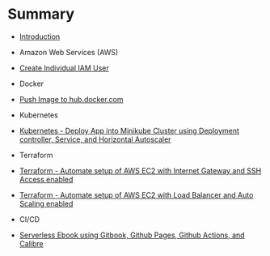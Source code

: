 # Summary

* [Introduction](README.md)

* Amazon Web Services (AWS)
* [Create Individual IAM User](aws-create-individual-iam-user.md)

* Docker
* [Push Image to hub.docker.com](docker-push-image-to-hub.md)

* Kubernetes
* [Kubernetes - Deploy App into Minikube Cluster using Deployment controller, Service, and Horizontal Autoscaler](kubernetes-minikube-deployment-service-horizontal-autoscale.md)

* Terraform
* [Terraform - Automate setup of AWS EC2 with Internet Gateway and SSH Access enabled](terraform-aws-ec2-internet-gateway-ssh.md)
* [Terraform - Automate setup of AWS EC2 with Load Balancer and Auto Scaling enabled](terraform-aws-load-balancer-auto-scaling.md)

* CI/CD
* [Serverless Ebook using Gitbook, Github Pages, Github Actions, and Calibre](cicd-serverless-ebook-gitbook-github-pages-actions-calibre.md)
